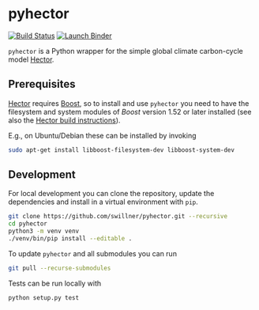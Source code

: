 # pyhector

[![Build Status](https://img.shields.io/travis/swillner/pyhector.svg)](https://travis-ci.org/swillner/pyhector)
[![Launch Binder](https://img.shields.io/badge/launch-binder-e66581.svg)](http://mybinder.org/repo/swillner/pyhector)

`pyhector` is a Python wrapper for the simple global climate
carbon-cycle model [Hector](https://github.com/JGCRI/hector).


## Prerequisites

[Hector](https://github.com/JGCRI/hector)
requires [Boost](http://www.boost.org/), so to install and use
`pyhector` you need to have the filesystem and system modules
of *Boost* version 1.52 or later installed (see also the
[Hector build instructions](https://github.com/JGCRI/hector/wiki/BuildHector)).

E.g., on Ubuntu/Debian these can be installed by invoking
```bash
sudo apt-get install libboost-filesystem-dev libboost-system-dev
```


## Development

For local development you can clone the repository, update the
dependencies and install in a virtual environment with `pip`.

```bash
git clone https://github.com/swillner/pyhector.git --recursive
cd pyhector
python3 -m venv venv
./venv/bin/pip install --editable .
```

To update `pyhector` and all submodules you can run
```bash
git pull --recurse-submodules
```

Tests can be run locally with

```bash
python setup.py test
```
